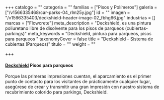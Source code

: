 +++
catalogo = ""
categoria = ""
familias = ["Pisos y Polímeros"]
galeria = ["/v1566335468/car-parks-04_rlm25y.jpg"]
id = ""
imagen = "/v1566335403/deckshield-header-image-02_fbhg66.jpg"
industrias = []
marcas = ["Flowcrete"]
meta_description = "Deckshield, es una pintura poliuretano libre de disolvente para los pisos de parqueos (cubiertas-parkings)"
meta_keywords = "Deckshield, pintura para parqueos, pisos para parqueos "
taxonomyCover = false
title = "Deckshield - Sistema de cubiertas (Parqueos)"
titulo = ""
weight = ""

+++
#### [**Deckshield**](http://www.flowcrete.es/nuestros-productos/gamas-de-productos/deckshield/) **Pisos para parqueos**

Porque las primeras impresiones cuentan, el aparcamiento es el primer punto de contacto para los visitantes de prácticamente cualquier lugar, asegúrese de crear y transmitir una gran impresión con nuestro sistema de recubrimiento colorido para parkings, Deckshield.